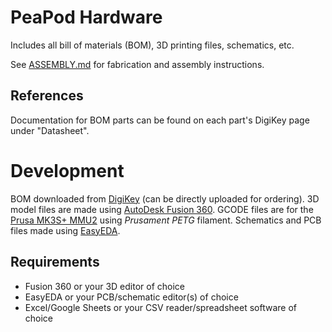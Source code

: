 # PeaPod Hardware

Includes all bill of materials (BOM), 3D printing files, schematics, etc.

See [ASSEMBLY.md](../docs/assembly/ASSEMBLY.md) for fabrication and assembly instructions.

## References

Documentation for BOM parts can be found on each part's DigiKey page under "Datasheet".

# Development

BOM downloaded from [DigiKey](https://www.digikey.ca) (can be directly uploaded for ordering). 3D model files are made using [AutoDesk Fusion 360](https://shop.prusa3d.com/en/3d-printers/181-original-prusa-i3-mk3s-3d-printer.html). GCODE files are for the [Prusa MK3S+ MMU2](https://shop.prusa3d.com/en/3d-printers/181-original-prusa-i3-mk3s-3d-printer.html) using *Prusament PETG* filament. Schematics and PCB files made using [EasyEDA](https://easyeda.com/).

## Requirements

- Fusion 360 or your 3D editor of choice
- EasyEDA or your PCB/schematic editor(s) of choice
- Excel/Google Sheets or your CSV reader/spreadsheet software of choice